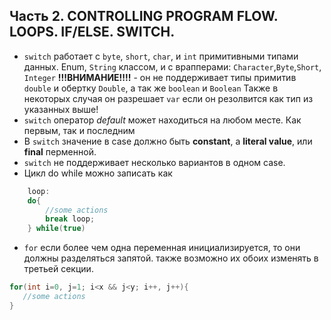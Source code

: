 ## Часть 2. CONTROLLING PROGRAM FLOW. LOOPS. IF/ELSE. SWITCH.
- `switch` работает с  `byte`, `short`, `char`, и `int` примитивными типами данных. Enum, `String` классом, и с врапперами: `Character`,`Byte`,`Short`, `Integer`
  **!!!ВНИМАНИЕ!!!!** - он не поддерживает типы примитив `double` и обертку `Double`, а так же `boolean` и `Boolean`
  Также в некоторых случая он разрешает `var` если он резолвится как тип из указанных выше!
- `switch` оператор _default_ может находиться на любом месте. Как первым, так и последним
- В `switch` значение в case должно быть **constant**, a **literal value**, или **final** перменной.
-  `switch` не поддерживает несколько вариантов в одном case.
- Цикл do while можно записать как
```java
	loop:
	do{
		//some actions
		break loop;
	} while(true)
```
- `for`  если более чем одна переменная инициализируется, то они должны разделяться запятой. также возможно их обоих изменять в третьей секции.
 ```java
 for(int i=0, j=1; i<x && j<y; i++, j++){
 	//some actions
 }
 ```